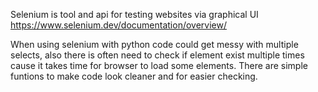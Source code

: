 Selenium is tool and api for testing websites via graphical UI
https://www.selenium.dev/documentation/overview/

When using selenium with python code could get messy with multiple selects, also there is often need to check if element exist multiple times cause it takes time for browser to load some elements.
There are simple funtions to make code look cleaner and for easier checking.
